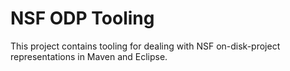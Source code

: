 # NSF ODP Tooling

This project contains tooling for dealing with NSF on-disk-project representations in Maven and Eclipse.